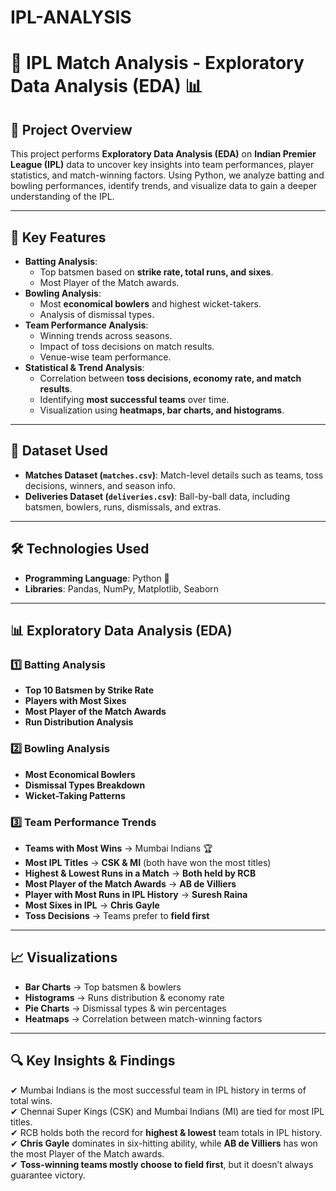 # IPL-ANALYSIS
# 🏏 IPL Match Analysis - Exploratory Data Analysis (EDA) 📊  

## 📌 Project Overview  
This project performs **Exploratory Data Analysis (EDA)** on **Indian Premier League (IPL)** data to uncover key insights into team performances, player statistics, and match-winning factors. Using Python, we analyze batting and bowling performances, identify trends, and visualize data to gain a deeper understanding of the IPL.

---

## 🚀 Key Features  
- **Batting Analysis**:  
  - Top batsmen based on **strike rate, total runs, and sixes**.  
  - Most Player of the Match awards.  
- **Bowling Analysis**:  
  - Most **economical bowlers** and highest wicket-takers.  
  - Analysis of dismissal types.  
- **Team Performance Analysis**:  
  - Winning trends across seasons.  
  - Impact of toss decisions on match results.  
  - Venue-wise team performance.  
- **Statistical & Trend Analysis**:  
  - Correlation between **toss decisions, economy rate, and match results**.  
  - Identifying **most successful teams** over time.  
  - Visualization using **heatmaps, bar charts, and histograms**.  

---

## 📂 Dataset Used  
- **Matches Dataset (`matches.csv`)**: Match-level details such as teams, toss decisions, winners, and season info.  
- **Deliveries Dataset (`deliveries.csv`)**: Ball-by-ball data, including batsmen, bowlers, runs, dismissals, and extras.  

---

## 🛠️ Technologies Used  
- **Programming Language**: Python 🐍  
- **Libraries**: Pandas, NumPy, Matplotlib, Seaborn  

---

## 📊 Exploratory Data Analysis (EDA)  

### 1️⃣ **Batting Analysis**  
- **Top 10 Batsmen by Strike Rate**  
- **Players with Most Sixes**  
- **Most Player of the Match Awards**  
- **Run Distribution Analysis**  

### 2️⃣ **Bowling Analysis**  
- **Most Economical Bowlers**  
- **Dismissal Types Breakdown**  
- **Wicket-Taking Patterns**  

### 3️⃣ **Team Performance Trends**  
- **Teams with Most Wins** → Mumbai Indians 🏆  
- **Most IPL Titles** → **CSK & MI** (both have won the most titles)  
- **Highest & Lowest Runs in a Match** → **Both held by RCB**  
- **Most Player of the Match Awards** → **AB de Villiers**  
- **Player with Most Runs in IPL History** → **Suresh Raina**  
- **Most Sixes in IPL** → **Chris Gayle**  
- **Toss Decisions** → Teams prefer to **field first**  

---

## 📈 Visualizations  
- **Bar Charts** → Top batsmen & bowlers  
- **Histograms** → Runs distribution & economy rate  
- **Pie Charts** → Dismissal types & win percentages  
- **Heatmaps** → Correlation between match-winning factors  

---

## 🔍 Key Insights & Findings  
✔ Mumbai Indians is the most successful team in IPL history in terms of total wins.  
✔ Chennai Super Kings (CSK) and Mumbai Indians (MI) are tied for most IPL titles.  
✔ RCB holds both the record for **highest & lowest** team totals in IPL history.  
✔ **Chris Gayle** dominates in six-hitting ability, while **AB de Villiers** has won the most Player of the Match awards.  
✔ **Toss-winning teams mostly choose to field first**, but it doesn’t always guarantee victory.  
